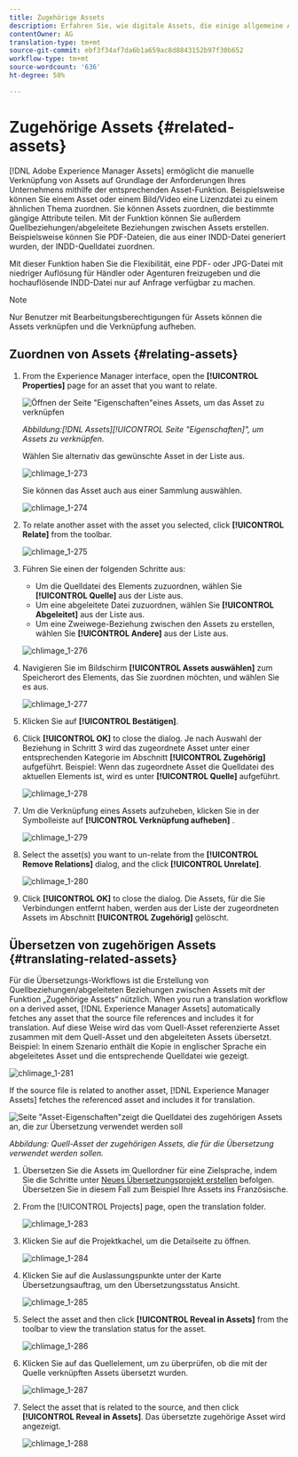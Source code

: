 ```yaml
---
title: Zugehörige Assets
description: Erfahren Sie, wie digitale Assets, die einige allgemeine Attribute gemeinsam haben, miteinander verknüpft werden. Erstellen Sie auch Quell-abgeleitete Beziehungen zwischen digitalen Assets.
contentOwner: AG
translation-type: tm+mt
source-git-commit: ebf3f34af7da6b1a659ac8d8843152b97f30b652
workflow-type: tm+mt
source-wordcount: '636'
ht-degree: 50%

---
```



# Zugehörige Assets {#related-assets}

[!DNL Adobe Experience Manager Assets] ermöglicht die manuelle Verknüpfung von Assets auf Grundlage der Anforderungen Ihres Unternehmens mithilfe der entsprechenden Asset-Funktion. Beispielsweise können Sie einem Asset oder einem Bild/Video eine Lizenzdatei zu einem ähnlichen Thema zuordnen. Sie können Assets zuordnen, die bestimmte gängige Attribute teilen. Mit der Funktion können Sie außerdem Quellbeziehungen/abgeleitete Beziehungen zwischen Assets erstellen. Beispielsweise können Sie PDF-Dateien, die aus einer INDD-Datei generiert wurden, der INDD-Quelldatei zuordnen.

Mit dieser Funktion haben Sie die Flexibilität, eine PDF- oder JPG-Datei mit niedriger Auflösung für Händler oder Agenturen freizugeben und die hochauflösende INDD-Datei nur auf Anfrage verfügbar zu machen.

>[!NOTE]
>
>Nur Benutzer mit Bearbeitungsberechtigungen für Assets können die Assets verknüpfen und die Verknüpfung aufheben.

## Zuordnen von Assets {#relating-assets}

1. From the Experience Manager interface, open the **[!UICONTROL Properties]** page for an asset that you want to relate.

   ![Öffnen der Seite &quot;Eigenschaften&quot;eines Assets, um das Asset zu verknüpfen](assets/asset-properties-relate-assets.png)

   *Abbildung:[!DNL Assets][!UICONTROL Seite &quot;Eigenschaften]&quot;, um Assets zu verknüpfen.*

   Wählen Sie alternativ das gewünschte Asset in der Liste aus.

   ![chlimage_1-273](assets/chlimage_1-273.png)

   Sie können das Asset auch aus einer Sammlung auswählen.

   ![chlimage_1-274](assets/chlimage_1-274.png)

1. To relate another asset with the asset you selected, click **[!UICONTROL Relate]** from the toolbar.

   ![chlimage_1-275](assets/chlimage_1-275.png)

1. Führen Sie einen der folgenden Schritte aus:

   * Um die Quelldatei des Elements zuzuordnen, wählen Sie **[!UICONTROL Quelle]** aus der Liste aus.
   * Um eine abgeleitete Datei zuzuordnen, wählen Sie **[!UICONTROL Abgeleitet]** aus der Liste aus.
   * Um eine Zweiwege-Beziehung zwischen den Assets zu erstellen, wählen Sie **[!UICONTROL Andere]** aus der Liste aus.

   ![chlimage_1-276](assets/chlimage_1-276.png)

1. Navigieren Sie im Bildschirm **[!UICONTROL Assets auswählen]** zum Speicherort des Elements, das Sie zuordnen möchten, und wählen Sie es aus.

   ![chlimage_1-277](assets/chlimage_1-277.png)

1. Klicken Sie auf **[!UICONTROL Bestätigen]**.
1. Click **[!UICONTROL OK]** to close the dialog. Je nach Auswahl der Beziehung in Schritt 3 wird das zugeordnete Asset unter einer entsprechenden Kategorie im Abschnitt **[!UICONTROL Zugehörig]** aufgeführt. Beispiel: Wenn das zugeordnete Asset die Quelldatei des aktuellen Elements ist, wird es unter **[!UICONTROL Quelle]** aufgeführt.

   ![chlimage_1-278](assets/chlimage_1-278.png)

1. Um die Verknüpfung eines Assets aufzuheben, klicken Sie in der Symbolleiste auf **[!UICONTROL Verknüpfung aufheben]** .

   ![chlimage_1-279](assets/chlimage_1-279.png)

1. Select the asset(s) you want to un-relate from the **[!UICONTROL Remove Relations]** dialog, and the click **[!UICONTROL Unrelate]**.

   ![chlimage_1-280](assets/chlimage_1-280.png)

1. Click **[!UICONTROL OK]** to close the dialog. Die Assets, für die Sie Verbindungen entfernt haben, werden aus der Liste der zugeordneten Assets im Abschnitt **[!UICONTROL Zugehörig]** gelöscht.

## Übersetzen von zugehörigen Assets {#translating-related-assets}

Für die Übersetzungs-Workflows ist die Erstellung von Quellbeziehungen/abgeleiteten Beziehungen zwischen Assets mit der Funktion „Zugehörige Assets“ nützlich. When you run a translation workflow on a derived asset, [!DNL Experience Manager Assets] automatically fetches any asset that the source file references and includes it for translation. Auf diese Weise wird das vom Quell-Asset referenzierte Asset zusammen mit dem Quell-Asset und den abgeleiteten Assets übersetzt. Beispiel: In einem Szenario enthält die Kopie in englischer Sprache ein abgeleitetes Asset und die entsprechende Quelldatei wie gezeigt.

![chlimage_1-281](assets/chlimage_1-281.png)

If the source file is related to another asset, [!DNL Experience Manager Assets] fetches the referenced asset and includes it for translation.

![Seite &quot;Asset-Eigenschaften&quot;zeigt die Quelldatei des zugehörigen Assets an, die zur Übersetzung verwendet werden soll](assets/asset-properties-source-asset.png)

*Abbildung: Quell-Asset der zugehörigen Assets, die für die Übersetzung verwendet werden sollen.*

1. Übersetzen Sie die Assets im Quellordner für eine Zielsprache, indem Sie die Schritte unter [Neues Übersetzungsprojekt erstellen](translation-projects.md#create-a-new-translation-project) befolgen. Übersetzen Sie in diesem Fall zum Beispiel Ihre Assets ins Französische.

1. From the [!UICONTROL Projects] page, open the translation folder.

   ![chlimage_1-283](assets/chlimage_1-283.png)

1. Klicken Sie auf die Projektkachel, um die Detailseite zu öffnen.

   ![chlimage_1-284](assets/chlimage_1-284.png)

1. Klicken Sie auf die Auslassungspunkte unter der Karte Übersetzungsauftrag, um den Übersetzungsstatus Ansicht.

   ![chlimage_1-285](assets/chlimage_1-285.png)

1. Select the asset and then click **[!UICONTROL Reveal in Assets]** from the toolbar to view the translation status for the asset.

   ![chlimage_1-286](assets/chlimage_1-286.png)

1. Klicken Sie auf das Quellelement, um zu überprüfen, ob die mit der Quelle verknüpften Assets übersetzt wurden.

   ![chlimage_1-287](assets/chlimage_1-287.png)

1. Select the asset that is related to the source, and then click **[!UICONTROL Reveal in Assets]**. Das übersetzte zugehörige Asset wird angezeigt.

   ![chlimage_1-288](assets/chlimage_1-288.png)
